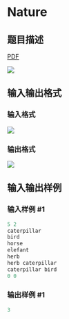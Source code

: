 # Nature

## 题目描述

[problemUrl]: https://uva.onlinejudge.org/index.php?option=com_onlinejudge&Itemid=8&category=18&page=show_problem&problem=1626

[PDF](https://uva.onlinejudge.org/external/106/p10685.pdf)

![](https://cdn.luogu.com.cn/upload/vjudge_pic/UVA10685/9513378af0403cf2a556efc44d3cd776d1a56d13.png)

## 输入输出格式

### 输入格式

![](https://cdn.luogu.com.cn/upload/vjudge_pic/UVA10685/5ed299b358e25c20a6710f8d55ccac5a066fdfb4.png)

### 输出格式

![](https://cdn.luogu.com.cn/upload/vjudge_pic/UVA10685/f4ad6ba3c98c137dfdfa1974f3c96be16b91c9e9.png)

## 输入输出样例

### 输入样例 #1

```cpp
5 2
caterpillar
bird
horse
elefant
herb
herb caterpillar
caterpillar bird
0 0
```


### 输出样例 #1

```cpp
3
```


